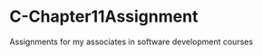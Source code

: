 C-Chapter11Assignment
=====================

Assignments for my associates in software development courses
